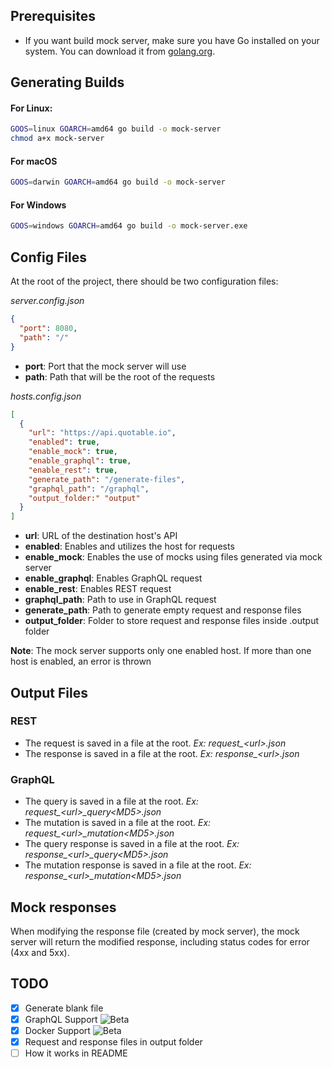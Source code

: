 ## Prerequisites

- If you want build mock server, make sure you have Go installed on your system. You can download it from [golang.org](https://golang.org/dl/).

## Generating Builds

#### For Linux:

```bash
GOOS=linux GOARCH=amd64 go build -o mock-server
chmod a+x mock-server
```

#### For macOS

```bash
GOOS=darwin GOARCH=amd64 go build -o mock-server
```

#### For Windows

```bash
GOOS=windows GOARCH=amd64 go build -o mock-server.exe
```

## Config Files
At the root of the project, there should be two configuration files:

*server.config.json*

```json
{
  "port": 8080,
  "path": "/"
}
```
- **port**: Port that the mock server will use
- **path**: Path that will be the root of the requests

*hosts.config.json*
```json
[
  {
    "url": "https://api.quotable.io",
    "enabled": true,
    "enable_mock": true,
    "enable_graphql": true,
    "enable_rest": true,
    "generate_path": "/generate-files",
    "graphql_path": "/graphql",
    "output_folder:" "output"
  }
]
```
- **url**: URL of the destination host's API
- **enabled**: Enables and utilizes the host for requests
- **enable_mock**: Enables the use of mocks using files generated via mock server
- **enable_graphql**: Enables GraphQL request
- **enable_rest**: Enables REST request
- **graphql_path**: Path to use in GraphQL request
- **generate_path**: Path to generate empty request and response files 
- **output_folder**: Folder to store request and response files inside .output folder

**Note**: The mock server supports only one enabled host. If more than one host is enabled, an error is thrown

## Output Files

### REST
- The request is saved in a file at the root. *Ex: request_\<url>.json*
- The response is saved in a file at the root. *Ex: response_\<url>.json*

### GraphQL
- The query is saved in a file at the root. *Ex: request_\<url>_query\<MD5>.json*
- The mutation is saved in a file at the root. *Ex: request_\<url>_mutation\<MD5>.json*
- The query response is saved in a file at the root. *Ex: response_\<url>_query\<MD5>.json*
- The mutation response is saved in a file at the root. *Ex: response_\<url>_mutation\<MD5>.json*

## Mock responses

When modifying the response file (created by mock server), the mock server will return the modified response, including status codes for error (4xx and 5xx).

## TODO

- [x] Generate blank file
- [x] GraphQL Support ![Beta](https://img.shields.io/badge/-Beta-orange)
- [x] Docker Support ![Beta](https://img.shields.io/badge/-Beta-orange)
- [x] Request and response files in output folder
- [ ] How it works in README

